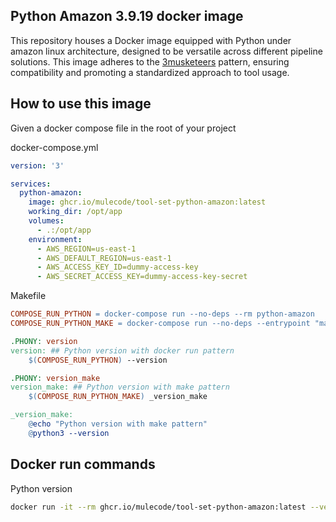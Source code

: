 ## Python Amazon 3.9.19 docker image

This repository houses a Docker image equipped with Python under amazon linux architecture, designed to be versatile
across different pipeline solutions.
This image adheres to the [3musketeers](https://3musketeersdev.netlify.app) pattern, ensuring compatibility and
promoting a standardized approach to tool usage.

## How to use this image

Given a docker compose file in the root of your project

docker-compose.yml

```yaml
version: '3'

services:
  python-amazon:
    image: ghcr.io/mulecode/tool-set-python-amazon:latest
    working_dir: /opt/app
    volumes:
      - .:/opt/app
    environment:
      - AWS_REGION=us-east-1
      - AWS_DEFAULT_REGION=us-east-1
      - AWS_ACCESS_KEY_ID=dummy-access-key
      - AWS_SECRET_ACCESS_KEY=dummy-access-key-secret
```

Makefile

```makefile
COMPOSE_RUN_PYTHON = docker-compose run --no-deps --rm python-amazon
COMPOSE_RUN_PYTHON_MAKE = docker-compose run --no-deps --entrypoint "make" --rm python-amazon

.PHONY: version
version: ## Python version with docker run pattern
	$(COMPOSE_RUN_PYTHON) --version

.PHONY: version_make
version_make: ## Python version with make pattern
	$(COMPOSE_RUN_PYTHON_MAKE) _version_make

_version_make:
	@echo "Python version with make pattern"
	@python3 --version
```

## Docker run commands

Python version

```bash
docker run -it --rm ghcr.io/mulecode/tool-set-python-amazon:latest --version
```


